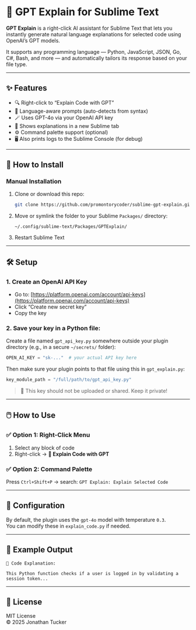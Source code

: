 # 🧠 GPT Explain for Sublime Text

**GPT Explain** is a right-click AI assistant for Sublime Text that lets you instantly generate natural language explanations for selected code using OpenAI’s GPT models.

It supports any programming language — Python, JavaScript, JSON, Go, C#, Bash, and more — and automatically tailors its response based on your file type.

---

## ✨ Features

- 🔍 Right-click to “Explain Code with GPT”
- 🧠 Language-aware prompts (auto-detects from syntax)
- 🪄 Uses GPT-4o via your OpenAI API key
- 💬 Shows explanations in a new Sublime tab
- ⚙️ Command palette support (optional)
- 🖥️ Also prints logs to the Sublime Console (for debug)

---

## 🚀 How to Install

### Manual Installation

1. Clone or download this repo:
   ```bash
   git clone https://github.com/promontorycoder/sublime-gpt-explain.git
   ```

2. Move or symlink the folder to your Sublime `Packages/` directory:
   ```
   ~/.config/sublime-text/Packages/GPTExplain/
   ```

3. Restart Sublime Text

---

## 🛠️ Setup

### 1. Create an OpenAI API Key

- Go to: [https://platform.openai.com/account/api-keys](https://platform.openai.com/account/api-keys)
- Click “Create new secret key”
- Copy the key

### 2. Save your key in a Python file:

Create a file named `gpt_api_key.py` somewhere outside your plugin directory (e.g., in a secure `~/secrets/` folder):

```python
OPEN_AI_KEY = "sk-..."  # your actual API key here
```

Then make sure your plugin points to that file using this in `gpt_explain.py`:

```python
key_module_path = "/full/path/to/gpt_api_key.py"
```

> 🔐 This key should not be uploaded or shared. Keep it private!

---

## 🖱️ How to Use

### ✅ Option 1: Right-Click Menu

1. Select any block of code
2. Right-click → **🧠 Explain Code with GPT**

### ✅ Option 2: Command Palette

Press `Ctrl+Shift+P` → search: `GPT Explain: Explain Selected Code`

---

## 🔧 Configuration

By default, the plugin uses the `gpt-4o` model with temperature `0.3`.  
You can modify these in `explain_code.py` if needed.

---

## 🧠 Example Output

```text
🧠 Code Explanation:

This Python function checks if a user is logged in by validating a session token...
```

---

## 📄 License

MIT License  
© 2025 Jonathan Tucker
